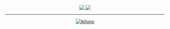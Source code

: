 <p align="center">
<a href="https://github.com/ikliono/ikliono">
  <img align="center" src="https://github-readme-stats.vercel.app/api?username=ikliono&include_all_commits=true&hide=contribs&show_icons=true&line_height=32&count_private=true&theme=vue-dark" />
</a>

<a href="https://github.com/ikliono/ikliono">
  <img align="center" src="https://github-readme-stats.vercel.app/api/top-langs/?username=ikliono&line_height=32&hide=Makefile,css,jupyter%20notebook&langs_count=3&count_private=true&theme=vue-dark" />
</a>
</p>

---
<p align="center"> 
<a href="https://github.com/ikliono/ikliono">
  <img src="https://komarev.com/ghpvc/?username=ikliono&label=Profile%20views&color=0e75b6&style=flat" alt="ikliono" /> 
</a>
</p>


<!--
**ikliono/ikliono** is a ✨ _special_ ✨ repository because its `README.md` (this file) appears on your GitHub profile.

Read more here - https://docs.github.com/en/account-and-profile/setting-up-and-managing-your-github-profile/customizing-your-profile/managing-your-profile-readme

Inspired from secure-77's profile - https://github.com/secure-77

Starred Themes:
- vue-dark
- gotham
- github_dark
- apprentice

Here are some ideas to get you started:

- 🔭 I’m currently working on ...
- 🌱 I’m currently learning ...
- 👯 I’m looking to collaborate on ...
- 🤔 I’m looking for help with ...
- 💬 Ask me about ...
- 📫 How to reach me: ...
- 😄 Pronouns: ...
- ⚡ Fun fact: ...
-->
